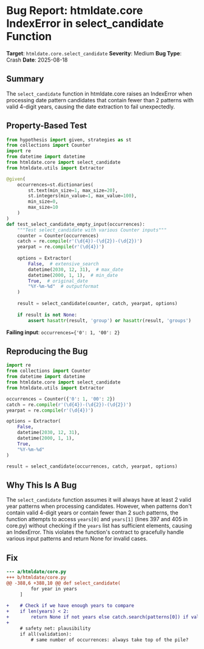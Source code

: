 # Bug Report: htmldate.core IndexError in select_candidate Function

**Target**: `htmldate.core.select_candidate`
**Severity**: Medium
**Bug Type**: Crash
**Date**: 2025-08-18

## Summary

The `select_candidate` function in htmldate.core raises an IndexError when processing date pattern candidates that contain fewer than 2 patterns with valid 4-digit years, causing the date extraction to fail unexpectedly.

## Property-Based Test

```python
from hypothesis import given, strategies as st
from collections import Counter
import re
from datetime import datetime
from htmldate.core import select_candidate
from htmldate.utils import Extractor

@given(
    occurrences=st.dictionaries(
        st.text(min_size=1, max_size=20),
        st.integers(min_value=1, max_value=100),
        min_size=0,
        max_size=10
    )
)
def test_select_candidate_empty_input(occurrences):
    """Test select_candidate with various Counter inputs"""
    counter = Counter(occurrences)
    catch = re.compile(r'(\d{4})-(\d{2})-(\d{2})')
    yearpat = re.compile(r'(\d{4})')
    
    options = Extractor(
        False,  # extensive_search
        datetime(2030, 12, 31),  # max_date
        datetime(2000, 1, 1),  # min_date
        True,  # original_date
        "%Y-%m-%d"  # outputformat
    )
    
    result = select_candidate(counter, catch, yearpat, options)
    
    if result is not None:
        assert hasattr(result, 'group') or hasattr(result, 'groups')
```

**Failing input**: `occurrences={'0': 1, '00': 2}`

## Reproducing the Bug

```python
import re
from collections import Counter
from datetime import datetime
from htmldate.core import select_candidate
from htmldate.utils import Extractor

occurrences = Counter({'0': 1, '00': 2})
catch = re.compile(r'(\d{4})-(\d{2})-(\d{2})')
yearpat = re.compile(r'(\d{4})')

options = Extractor(
    False,
    datetime(2030, 12, 31),
    datetime(2000, 1, 1),
    True,
    "%Y-%m-%d"
)

result = select_candidate(occurrences, catch, yearpat, options)
```

## Why This Is A Bug

The `select_candidate` function assumes it will always have at least 2 valid year patterns when processing candidates. However, when patterns don't contain valid 4-digit years or contain fewer than 2 such patterns, the function attempts to access `years[0]` and `years[1]` (lines 397 and 405 in core.py) without checking if the `years` list has sufficient elements, causing an IndexError. This violates the function's contract to gracefully handle various input patterns and return None for invalid cases.

## Fix

```diff
--- a/htmldate/core.py
+++ b/htmldate/core.py
@@ -388,6 +388,10 @@ def select_candidate(
         for year in years
     ]
 
+    # Check if we have enough years to compare
+    if len(years) < 2:
+        return None if not years else catch.search(patterns[0]) if validation[0] else None
+
     # safety net: plausibility
     if all(validation):
         # same number of occurrences: always take top of the pile?
```